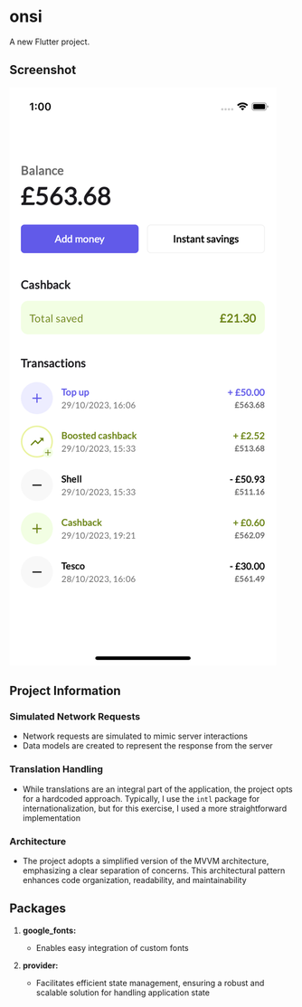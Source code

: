 # onsi

A new Flutter project.

## Screenshot

![App Screenshot](screenshot/screenshot.png)

## Project Information

### Simulated Network Requests

- Network requests are simulated to mimic server interactions
- Data models are created to represent the response from the server

### Translation Handling

- While translations are an integral part of the application, the project opts for a hardcoded approach. Typically, I use the `intl`
  package for internationalization, but for this exercise, I used a more straightforward implementation

### Architecture

- The project adopts a simplified version of the MVVM architecture, emphasizing a clear separation of concerns. This architectural
  pattern enhances code organization, readability, and maintainability

## Packages

1. **google_fonts:**
    - Enables easy integration of custom fonts

2. **provider:**
    - Facilitates efficient state management, ensuring a robust and scalable solution for handling application state





